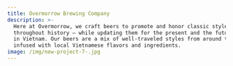 ```yaml
---
title: Overmorrow Brewing Company
description: >-
  Here at Overmorrow, we craft beers to promote and honor classic styles
  throughout history – while updating them for the present and the future here
  in Vietnam. Our beers are a mix of well-traveled styles from around the world,
  infused with local Vietnamese flavors and ingredients.
image: /img/new-project-7-.jpg
---
```


